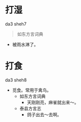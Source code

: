 

# 打湿
da3 sheh7
> 如东方言词典
- 被雨水淋了。



# 打食
da3 sheh8
+ 觅食。常用于禽鸟。
  * 如东方言词典
    - 天刚刚亮，麻雀就出来～。
  * 泰县方言志
    - 鸽子出去～去啊。
